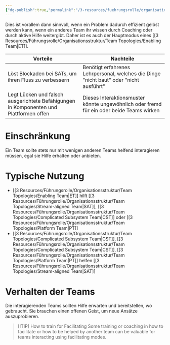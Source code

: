 ```yaml
---
{"dg-publish":true,"permalink":"/3-resources/fuehrungsrolle/organisationsstruktur/team-topologies/facilitating/","created":"2024-06-23T19:53:53.246+02:00","updated":"2024-04-29T07:29:29.934+02:00"}
---
```



Dies ist vorallem dann sinnvoll, wenn ein Problem dadurch effizient gelöst werden kann, wenn ein anderes Team ihr wissen durch Coaching oder durch aktive Hilfe weitergibt. Daher ist es auch der Hauptmodus eines [[3 Resources/Führungsrolle/Organisationsstruktur/Team Topologies/Enabling Team\|ET]].

| Vorteile                                                                               | Nachteile                                                                                |
| -------------------------------------------------------------------------------------- | ---------------------------------------------------------------------------------------- |
| Löst Blockaden bei SATs, um ihren Fluss zu verbessern                                  | Benötigt erfahrenes Lehrpersonal, welches die Dinge "nicht baut" oder "nicht ausführt"   |
| Legt Lücken und falsch ausgerichtete Befähigungen in Komponenten und Plattformen offen | Dieses Interaktionsmuster könnte ungewöhnlich oder fremd für ein oder beide Teams wirken |

# Einschränkung

Ein Team sollte stets nur mit wenigen anderen Teams helfend interagieren müssen, egal sie Hilfe erhalten oder anbieten.

# Typische Nutzung

- [[3 Resources/Führungsrolle/Organisationsstruktur/Team Topologies/Enabling Team\|ET]] hilft [[3 Resources/Führungsrolle/Organisationsstruktur/Team Topologies/Stream-aligned Team\|SAT]], [[3 Resources/Führungsrolle/Organisationsstruktur/Team Topologies/Complicated Subsystem Team\|CST]] oder [[3 Resources/Führungsrolle/Organisationsstruktur/Team Topologies/Platform Team\|PT]]
- [[3 Resources/Führungsrolle/Organisationsstruktur/Team Topologies/Complicated Subsystem Team\|CST]], [[3 Resources/Führungsrolle/Organisationsstruktur/Team Topologies/Complicated Subsystem Team\|CST]], [[3 Resources/Führungsrolle/Organisationsstruktur/Team Topologies/Platform Team\|PT]] helfen [[3 Resources/Führungsrolle/Organisationsstruktur/Team Topologies/Stream-aligned Team\|SAT]]

# Verhalten der Teams

Die interagierenden Teams sollten Hilfe erwarten und bereitstellen, wo gebraucht. Sie brauchen einen offenen Geist, um neue Ansätze auszuprobieren.

> [!TIP] How to train for Facilitating
> Some training or coaching in how to facilitate or how to be helped by another team can be valuable for teams interacting using facilitating modes.
